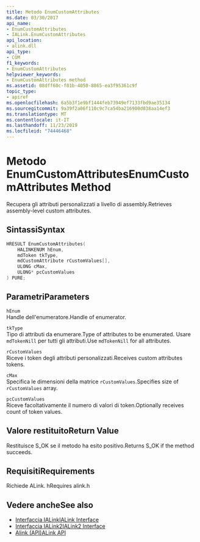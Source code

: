 ```yaml
---
title: Metodo EnumCustomAttributes
ms.date: 03/30/2017
api_name:
- EnumCustomAttributes
- IALink.EnumCustomAttributes
api_location:
- alink.dll
api_type:
- COM
f1_keywords:
- EnumCustomAttributes
helpviewer_keywords:
- EnumCustomAttributes method
ms.assetid: 08dff60c-f01b-4050-8865-ea3f95361c9f
topic_type:
- apiref
ms.openlocfilehash: 6a5b3f1e9bf1444feb73949ef7133fbd9ae35134
ms.sourcegitcommit: 9a39f2a06f110c9c7ca54ba216900d038aa14ef3
ms.translationtype: MT
ms.contentlocale: it-IT
ms.lasthandoff: 11/23/2019
ms.locfileid: "74446468"
---
```

# <a name="enumcustomattributes-method"></a><span data-ttu-id="b8452-102">Metodo EnumCustomAttributes</span><span class="sxs-lookup"><span data-stu-id="b8452-102">EnumCustomAttributes Method</span></span>
<span data-ttu-id="b8452-103">Recupera gli attributi personalizzati a livello di assembly.</span><span class="sxs-lookup"><span data-stu-id="b8452-103">Retrieves assembly-level custom attributes.</span></span>  
  
## <a name="syntax"></a><span data-ttu-id="b8452-104">Sintassi</span><span class="sxs-lookup"><span data-stu-id="b8452-104">Syntax</span></span>  
  
```cpp  
HRESULT EnumCustomAttributes(  
    HALINKENUM hEnum,  
    mdToken tkType,  
    mdCustomAttribute rCustomValues[],  
    ULONG cMax,  
    ULONG* pcCustomValues  
) PURE;  
```  
  
## <a name="parameters"></a><span data-ttu-id="b8452-105">Parametri</span><span class="sxs-lookup"><span data-stu-id="b8452-105">Parameters</span></span>  
 `hEnum`  
 <span data-ttu-id="b8452-106">Handle dell'enumeratore.</span><span class="sxs-lookup"><span data-stu-id="b8452-106">Handle of enumerator.</span></span>  
  
 `tkType`  
 <span data-ttu-id="b8452-107">Tipo di attributi da enumerare.</span><span class="sxs-lookup"><span data-stu-id="b8452-107">Type of attributes to be enumerated.</span></span> <span data-ttu-id="b8452-108">Usare `mdTokenNill` per tutti gli attributi.</span><span class="sxs-lookup"><span data-stu-id="b8452-108">Use `mdTokenNill` for all attributes.</span></span>  
  
 `rCustomValues`  
 <span data-ttu-id="b8452-109">Riceve i token degli attributi personalizzati.</span><span class="sxs-lookup"><span data-stu-id="b8452-109">Receives custom attributes tokens.</span></span>  
  
 `cMax`  
 <span data-ttu-id="b8452-110">Specifica le dimensioni della matrice `rCustomValues`.</span><span class="sxs-lookup"><span data-stu-id="b8452-110">Specifies size of `rCustomValues` array.</span></span>  
  
 `pcCustomValues`  
 <span data-ttu-id="b8452-111">Riceve facoltativamente il numero di valori di token.</span><span class="sxs-lookup"><span data-stu-id="b8452-111">Optionally receives count of token values.</span></span>  
  
## <a name="return-value"></a><span data-ttu-id="b8452-112">Valore restituito</span><span class="sxs-lookup"><span data-stu-id="b8452-112">Return Value</span></span>  
 <span data-ttu-id="b8452-113">Restituisce S_OK se il metodo ha esito positivo.</span><span class="sxs-lookup"><span data-stu-id="b8452-113">Returns S_OK if the method succeeds.</span></span>  
  
## <a name="requirements"></a><span data-ttu-id="b8452-114">Requisiti</span><span class="sxs-lookup"><span data-stu-id="b8452-114">Requirements</span></span>  
 <span data-ttu-id="b8452-115">Richiede ALink. h</span><span class="sxs-lookup"><span data-stu-id="b8452-115">Requires alink.h</span></span>  
  
## <a name="see-also"></a><span data-ttu-id="b8452-116">Vedere anche</span><span class="sxs-lookup"><span data-stu-id="b8452-116">See also</span></span>

- [<span data-ttu-id="b8452-117">Interfaccia IALink</span><span class="sxs-lookup"><span data-stu-id="b8452-117">IALink Interface</span></span>](ialink-interface.md)
- [<span data-ttu-id="b8452-118">Interfaccia IALink2</span><span class="sxs-lookup"><span data-stu-id="b8452-118">IALink2 Interface</span></span>](ialink2-interface.md)
- [<span data-ttu-id="b8452-119">Alink (API)</span><span class="sxs-lookup"><span data-stu-id="b8452-119">ALink API</span></span>](index.md)
